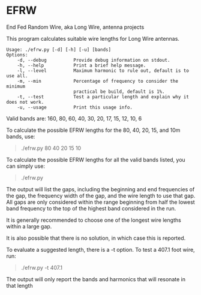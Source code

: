 # EFRW
End Fed Random Wire, aka Long Wire, antenna projects

This program calculates suitable wire lengths for Long Wire antennas.
```
Usage: ./efrw.py [-d] [-h] [-u] [bands]
Options:
    -d, --debug          Provide debug information on stdout.
    -h, --help           Print a brief help message.
    -l, --level          Maximum harmonic to rule out, default is to use all.
    -m, --min            Percentage of frequency to consider the minimum 
                         practical be build, default is 1%.
    -t, --test           Test a particular length and explain why it does not work.
    -u, --usage          Print this usage info.
```
Valid bands are: 160, 80, 60, 40, 30, 20, 17, 15, 12, 10, 6

To calculate the possible EFRW lengths for the 80, 40, 20, 15, and 10m bands, use:
>    ./efrw.py 80 40 20 15 10

To calculate the possible EFRW lengths for all the valid bands listed, you can simply use:
>    ./efrw.py

The output will list the gaps, including the beginning and end frequencies
of the gap, the frequency width of the gap, and the wire length to use that gap.
All gaps are only considered within the range beginning from half the lowest band frequency
to the top of the highest band considered in the run.

It is generally recommended to choose one of the longest wire lengths within a large gap.

It is also possible that there is no solution, in which case this is reported.

To evaluate a suggested length, there is a -t option.  To test a 407.1 foot wire, run:
>    ./efrw.py -t 407.1
> 
The output will only report the bands and harmonics that will resonate in that length

